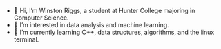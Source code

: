 - 👋 Hi, I’m Winston Riggs, a student at Hunter College majoring in Computer Science.
- 👀 I’m interested in data analysis and machine learning. 
- 🌱 I’m currently learning C++, data structures, algorithms, and the linux terminal.

<!---
wriggs12/wriggs12 is a ✨ special ✨ repository because its `README.md` (this file) appears on your GitHub profile.
You can click the Preview link to take a look at your changes.
--->
